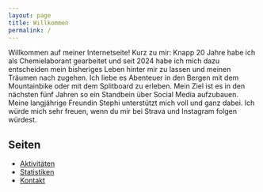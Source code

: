 ```yaml
---
layout: page
title: Willkommen
permalink: /
---
```


Willkommen auf meiner Internetseite! Kurz zu mir: Knapp 20 Jahre habe ich als Chemielaborant gearbeitet und seit 2024 habe ich mich dazu entscheiden mein bisheriges Leben hinter mir zu lassen und meinen Träumen nach zugehen. Ich liebe es Abenteuer in den Bergen mit dem Mountainbike oder mit dem Splitboard zu erleben. Mein Ziel ist es in den nächsten fünf Jahren so ein Standbein über Social Media aufzubauen. Meine langjährige Freundin Stephi unterstützt mich voll und ganz dabei. Ich würde mich sehr freuen, wenn du mir bei Strava und Instagram folgen würdest.

## Seiten

- [Aktivitäten](./activities/)
- [Statistiken](./statistics/)
- [Kontakt](./contact/)
